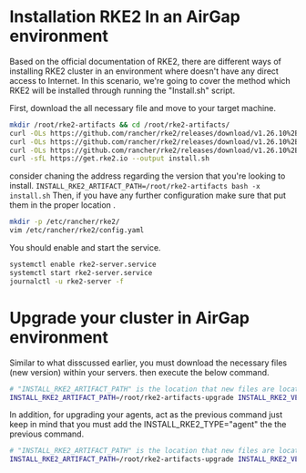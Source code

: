 # Installation RKE2 In an AirGap environment
Based on the official documentation of RKE2, there are different ways of installing RKE2 cluster in an environment where doesn't have any direct access to Internet.
In this scenario, we're going to cover the method which RKE2 will be installed through running the "Install.sh" script.

First, download the all necessary file and move to your target machine.
```bash
mkdir /root/rke2-artifacts && cd /root/rke2-artifacts/
curl -OLs https://github.com/rancher/rke2/releases/download/v1.26.10%2Brke2r2/rke2-images.linux-amd64.tar.zst
curl -OLs https://github.com/rancher/rke2/releases/download/v1.26.10%2Brke2r2/rke2.linux-amd64.tar.gz
curl -OLs https://github.com/rancher/rke2/releases/download/v1.26.10%2Brke2r2/sha256sum-amd64.txt
curl -sfL https://get.rke2.io --output install.sh
```
consider chaning the address regarding the version that you're looking to install.
```INSTALL_RKE2_ARTIFACT_PATH=/root/rke2-artifacts bash -x install.sh```
Then, if you have any further configuration make sure that put them in the proper location .
```bash
mkdir -p /etc/rancher/rke2/
vim /etc/rancher/rke2/config.yaml
```
You should enable and start the service.
```bash
systemctl enable rke2-server.service
systemctl start rke2-server.service
journalctl -u rke2-server -f
```

# Upgrade your cluster in AirGap environment
Similar to what disscussed earlier, you must download the necessary files (new version) within your servers. 
then execute the below command.
```bash
# "INSTALL_RKE2_ARTIFACT_PATH" is the location that new files are located.
INSTALL_RKE2_ARTIFACT_PATH=/root/rke2-artifacts-upgrade INSTALL_RKE2_VERSION=v1.30.5+rke2rN bash -x install.sh
```
In addition, for upgrading your agents, act as the previous command just keep in mind that you must add the INSTALL_RKE2_TYPE="agent" the the previous command.
```bash
# "INSTALL_RKE2_ARTIFACT_PATH" is the location that new files are located.
INSTALL_RKE2_ARTIFACT_PATH=/root/rke2-artifacts-upgrade INSTALL_RKE2_VERSION=v1.30.5+rke2rN INSTALL_RKE2_TYPE="agent" bash -x install.sh
```
